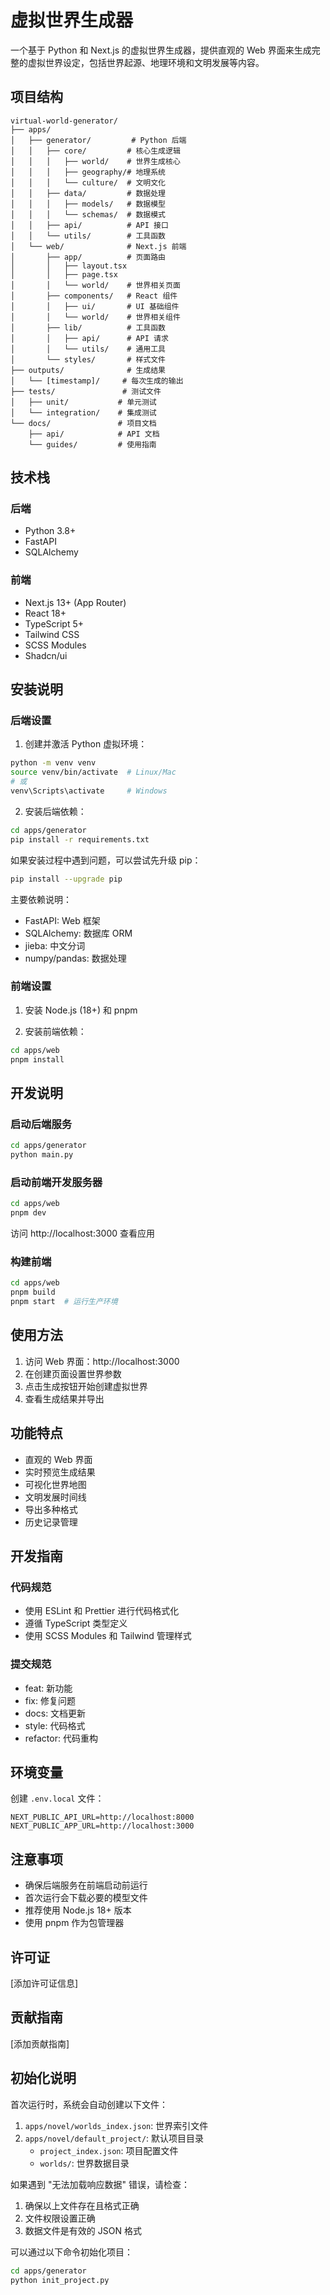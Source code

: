 # 虚拟世界生成器

一个基于 Python 和 Next.js 的虚拟世界生成器，提供直观的 Web 界面来生成完整的虚拟世界设定，包括世界起源、地理环境和文明发展等内容。

## 项目结构

```
virtual-world-generator/
├── apps/
│   ├── generator/         # Python 后端
│   │   ├── core/         # 核心生成逻辑
│   │   │   ├── world/    # 世界生成核心
│   │   │   ├── geography/# 地理系统
│   │   │   └── culture/  # 文明文化
│   │   ├── data/         # 数据处理
│   │   │   ├── models/   # 数据模型
│   │   │   └── schemas/  # 数据模式
│   │   ├── api/          # API 接口
│   │   └── utils/        # 工具函数
│   └── web/              # Next.js 前端
│       ├── app/          # 页面路由
│       │   ├── layout.tsx
│       │   ├── page.tsx
│       │   └── world/    # 世界相关页面
│       ├── components/   # React 组件
│       │   ├── ui/       # UI 基础组件
│       │   └── world/    # 世界相关组件
│       ├── lib/          # 工具函数
│       │   ├── api/      # API 请求
│       │   └── utils/    # 通用工具
│       └── styles/       # 样式文件
├── outputs/              # 生成结果
│   └── [timestamp]/     # 每次生成的输出
├── tests/               # 测试文件
│   ├── unit/           # 单元测试
│   └── integration/    # 集成测试
└── docs/               # 项目文档
    ├── api/            # API 文档
    └── guides/         # 使用指南
```

## 技术栈

### 后端

- Python 3.8+
- FastAPI
- SQLAlchemy

### 前端

- Next.js 13+ (App Router)
- React 18+
- TypeScript 5+
- Tailwind CSS
- SCSS Modules
- Shadcn/ui

## 安装说明

### 后端设置

1. 创建并激活 Python 虚拟环境：

```bash
python -m venv venv
source venv/bin/activate  # Linux/Mac
# 或
venv\Scripts\activate     # Windows
```

2. 安装后端依赖：

```bash
cd apps/generator
pip install -r requirements.txt
```

如果安装过程中遇到问题，可以尝试先升级 pip：

```bash
pip install --upgrade pip
```

主要依赖说明：

- FastAPI: Web 框架
- SQLAlchemy: 数据库 ORM
- jieba: 中文分词
- numpy/pandas: 数据处理

### 前端设置

1. 安装 Node.js (18+) 和 pnpm

2. 安装前端依赖：

```bash
cd apps/web
pnpm install
```

## 开发说明

### 启动后端服务

```bash
cd apps/generator
python main.py
```

### 启动前端开发服务器

```bash
cd apps/web
pnpm dev
```

访问 http://localhost:3000 查看应用

### 构建前端

```bash
cd apps/web
pnpm build
pnpm start  # 运行生产环境
```

## 使用方法

1. 访问 Web 界面：http://localhost:3000
2. 在创建页面设置世界参数
3. 点击生成按钮开始创建虚拟世界
4. 查看生成结果并导出

## 功能特点

- 直观的 Web 界面
- 实时预览生成结果
- 可视化世界地图
- 文明发展时间线
- 导出多种格式
- 历史记录管理

## 开发指南

### 代码规范

- 使用 ESLint 和 Prettier 进行代码格式化
- 遵循 TypeScript 类型定义
- 使用 SCSS Modules 和 Tailwind 管理样式

### 提交规范

- feat: 新功能
- fix: 修复问题
- docs: 文档更新
- style: 代码格式
- refactor: 代码重构

## 环境变量

创建 `.env.local` 文件：

```env
NEXT_PUBLIC_API_URL=http://localhost:8000
NEXT_PUBLIC_APP_URL=http://localhost:3000
```

## 注意事项

- 确保后端服务在前端启动前运行
- 首次运行会下载必要的模型文件
- 推荐使用 Node.js 18+ 版本
- 使用 pnpm 作为包管理器

## 许可证

[添加许可证信息]

## 贡献指南

[添加贡献指南]

## 初始化说明

首次运行时，系统会自动创建以下文件：

1. `apps/novel/worlds_index.json`: 世界索引文件
2. `apps/novel/default_project/`: 默认项目目录
   - `project_index.json`: 项目配置文件
   - `worlds/`: 世界数据目录

如果遇到 "无法加载响应数据" 错误，请检查：

1. 确保以上文件存在且格式正确
2. 文件权限设置正确
3. 数据文件是有效的 JSON 格式

可以通过以下命令初始化项目：

```bash
cd apps/generator
python init_project.py
```

